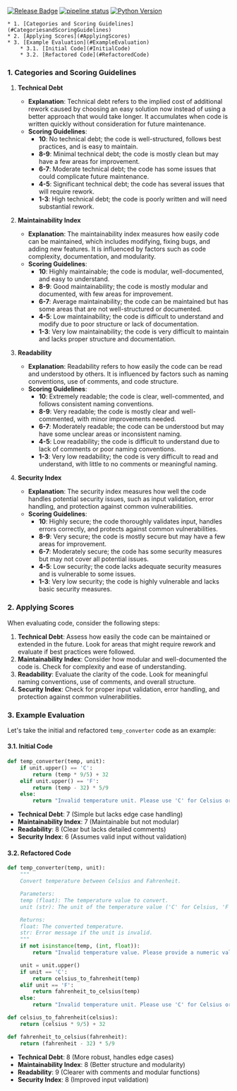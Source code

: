 [![Release Badge](https://gitlab.com/pngts93/arctic-streamlit-hackathon/-/badges/release.svg?order_by=release_at)](https://gitlab.com/pngts93/arctic-streamlit-hackathon/-/releases)
[![pipeline status](https://gitlab.com/pngts93/arctic-streamlit-hackathon/badges/main/pipeline.svg)](https://gitlab.com/pngts93/arctic-streamlit-hackathon/-/commits/main)
[![Python Version](https://img.shields.io/badge/python-3.10-blue)](https://www.python.org/downloads/release/python-3916/)


<!-- vscode-markdown-toc -->
	* 1. [Categories and Scoring Guidelines](#CategoriesandScoringGuidelines)
	* 2. [Applying Scores](#ApplyingScores)
	* 3. [Example Evaluation](#ExampleEvaluation)
		* 3.1. [Initial Code](#InitialCode)
		* 3.2. [Refactored Code](#RefactoredCode)

<!-- vscode-markdown-toc-config
	numbering=true
	autoSave=true
	/vscode-markdown-toc-config -->
<!-- /vscode-markdown-toc -->


###  1. <a name='CategoriesandScoringGuidelines'></a>Categories and Scoring Guidelines

1. **Technical Debt**
   - **Explanation**: Technical debt refers to the implied cost of additional rework caused by choosing an easy solution now instead of using a better approach that would take longer. It accumulates when code is written quickly without consideration for future maintenance.
   - **Scoring Guidelines**:
     - **10**: No technical debt; the code is well-structured, follows best practices, and is easy to maintain.
     - **8-9**: Minimal technical debt; the code is mostly clean but may have a few areas for improvement.
     - **6-7**: Moderate technical debt; the code has some issues that could complicate future maintenance.
     - **4-5**: Significant technical debt; the code has several issues that will require rework.
     - **1-3**: High technical debt; the code is poorly written and will need substantial rework.

2. **Maintainability Index**
   - **Explanation**: The maintainability index measures how easily code can be maintained, which includes modifying, fixing bugs, and adding new features. It is influenced by factors such as code complexity, documentation, and modularity.
   - **Scoring Guidelines**:
     - **10**: Highly maintainable; the code is modular, well-documented, and easy to understand.
     - **8-9**: Good maintainability; the code is mostly modular and documented, with few areas for improvement.
     - **6-7**: Average maintainability; the code can be maintained but has some areas that are not well-structured or documented.
     - **4-5**: Low maintainability; the code is difficult to understand and modify due to poor structure or lack of documentation.
     - **1-3**: Very low maintainability; the code is very difficult to maintain and lacks proper structure and documentation.

3. **Readability**
   - **Explanation**: Readability refers to how easily the code can be read and understood by others. It is influenced by factors such as naming conventions, use of comments, and code structure.
   - **Scoring Guidelines**:
     - **10**: Extremely readable; the code is clear, well-commented, and follows consistent naming conventions.
     - **8-9**: Very readable; the code is mostly clear and well-commented, with minor improvements needed.
     - **6-7**: Moderately readable; the code can be understood but may have some unclear areas or inconsistent naming.
     - **4-5**: Low readability; the code is difficult to understand due to lack of comments or poor naming conventions.
     - **1-3**: Very low readability; the code is very difficult to read and understand, with little to no comments or meaningful naming.

4. **Security Index**
   - **Explanation**: The security index measures how well the code handles potential security issues, such as input validation, error handling, and protection against common vulnerabilities.
   - **Scoring Guidelines**:
     - **10**: Highly secure; the code thoroughly validates input, handles errors correctly, and protects against common vulnerabilities.
     - **8-9**: Very secure; the code is mostly secure but may have a few areas for improvement.
     - **6-7**: Moderately secure; the code has some security measures but may not cover all potential issues.
     - **4-5**: Low security; the code lacks adequate security measures and is vulnerable to some issues.
     - **1-3**: Very low security; the code is highly vulnerable and lacks basic security measures.

###  2. <a name='ApplyingScores'></a>Applying Scores

When evaluating code, consider the following steps:

1. **Technical Debt**: Assess how easily the code can be maintained or extended in the future. Look for areas that might require rework and evaluate if best practices were followed.
2. **Maintainability Index**: Consider how modular and well-documented the code is. Check for complexity and ease of understanding.
3. **Readability**: Evaluate the clarity of the code. Look for meaningful naming conventions, use of comments, and overall structure.
4. **Security Index**: Check for proper input validation, error handling, and protection against common vulnerabilities.

###  3. <a name='ExampleEvaluation'></a>Example Evaluation

Let's take the initial and refactored `temp_converter` code as an example:

####  3.1. <a name='InitialCode'></a>Initial Code
```python
def temp_converter(temp, unit):
    if unit.upper() == 'C':
        return (temp * 9/5) + 32
    elif unit.upper() == 'F':
        return (temp - 32) * 5/9
    else:
        return "Invalid temperature unit. Please use 'C' for Celsius or 'F' for Fahrenheit."
```

- **Technical Debt**: 7 (Simple but lacks edge case handling)
- **Maintainability Index**: 7 (Maintainable but not modular)
- **Readability**: 8 (Clear but lacks detailed comments)
- **Security Index**: 6 (Assumes valid input without validation)

####  3.2. <a name='RefactoredCode'></a>Refactored Code
```python
def temp_converter(temp, unit):
    """
    Convert temperature between Celsius and Fahrenheit.

    Parameters:
    temp (float): The temperature value to convert.
    unit (str): The unit of the temperature value ('C' for Celsius, 'F' for Fahrenheit).

    Returns:
    float: The converted temperature.
    str: Error message if the unit is invalid.
    """
    if not isinstance(temp, (int, float)):
        return "Invalid temperature value. Please provide a numeric value."

    unit = unit.upper()
    if unit == 'C':
        return celsius_to_fahrenheit(temp)
    elif unit == 'F':
        return fahrenheit_to_celsius(temp)
    else:
        return "Invalid temperature unit. Please use 'C' for Celsius or 'F' for Fahrenheit."

def celsius_to_fahrenheit(celsius):
    return (celsius * 9/5) + 32

def fahrenheit_to_celsius(fahrenheit):
    return (fahrenheit - 32) * 5/9
```

- **Technical Debt**: 8 (More robust, handles edge cases)
- **Maintainability Index**: 8 (Better structure and modularity)
- **Readability**: 9 (Clearer with comments and modular functions)
- **Security Index**: 8 (Improved input validation)
